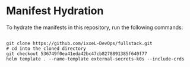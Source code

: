 
# Manifest Hydration

To hydrate the manifests in this repository, run the following commands:

```shell

git clone https://github.com/ixxeL-DevOps/fullstack.git
# cd into the cloned directory
git checkout 536749f0ea41eda42bc47cb8278891385f640f77
helm template . --name-template external-secrets-k0s --include-crds
```